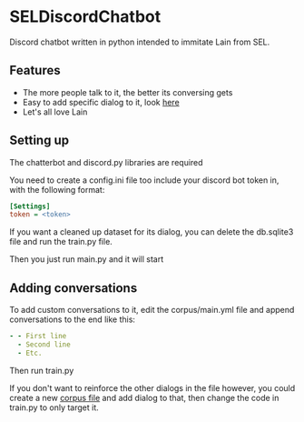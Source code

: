 # SELDiscordChatbot
Discord chatbot written in python intended to immitate Lain from SEL.

## Features
* The more people talk to it, the better its conversing gets
* Easy to add specific dialog to it, look [here](#adding-conversations)
* Let's all love Lain

## Setting up
The chatterbot and discord.py libraries are required

You need to create a config.ini file too include your discord bot token in, with the following format:
```INI
[Settings]
token = <token>
```

If you want a cleaned up dataset for its dialog, you can delete the db.sqlite3 file and run the train.py file.

Then you just run main.py and it will start

## Adding conversations
To add custom conversations to it, edit the corpus/main.yml file and append conversations to the end like this:
```YAML
- - First line
  - Second line
  - Etc.
```
Then run train.py

If you don't want to reinforce the other dialogs in the file however, you could create a new [corpus file](https://chatterbot.readthedocs.io/en/stable/corpus.html) and add dialog to that, then change the code in train.py to only target it.
